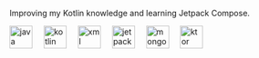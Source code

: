 Improving my Kotlin knowledge and learning Jetpack Compose.
<p>
    <img height=40 alt="java" src="https://cdn.jsdelivr.net/gh/devicons/devicon@latest/icons/java/java-original.svg" />
    <img width="12" />
    <img height=40 alt="kotlin" src="https://cdn.jsdelivr.net/gh/devicons/devicon@latest/icons/kotlin/kotlin-original.svg" />
    <img width="12" />
    <img height=40 alt="xml (android views)" src="https://cdn.jsdelivr.net/gh/devicons/devicon@latest/icons/xml/xml-plain.svg" />
    <img width="12" />
    <img height=40 alt="jetpack compose" src="https://cdn.jsdelivr.net/gh/devicons/devicon@latest/icons/jetpackcompose/jetpackcompose-original.svg" />
    <img width="12" />
    <img height=40 alt="mongodb" src="https://cdn.jsdelivr.net/gh/devicons/devicon@latest/icons/mongodb/mongodb-original.svg" />
    <img width="12" />
    <img height=40 alt="ktor" src="https://cdn.jsdelivr.net/gh/devicons/devicon@latest/icons/ktor/ktor-original.svg" />
</p>
